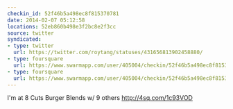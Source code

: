 ```yaml
---
checkin_id: 52f46b5a498ec8f815370781
date: 2014-02-07 05:12:58
locations: 52eb860b498e3f2bc8e2f3cc
source: twitter
syndicated:
- type: twitter
  url: https://twitter.com/roytang/statuses/431656813902458880/
- type: foursquare
  url: https://www.swarmapp.com/user/405004/checkin/52f46b5a498ec8f815370781?s=_zKycfBJNtwsoygGYRU_e5Al06Q&ref=tw
- type: foursquare
  url: https://www.swarmapp.com/user/405004/checkin/52f46b5a498ec8f815370781?s=_zKycfBJNtwsoygGYRU_e5Al06Q&ref=tw
---
```


I'm at 8 Cuts Burger Blends w/ 9 others http://4sq.com/1c93VOD